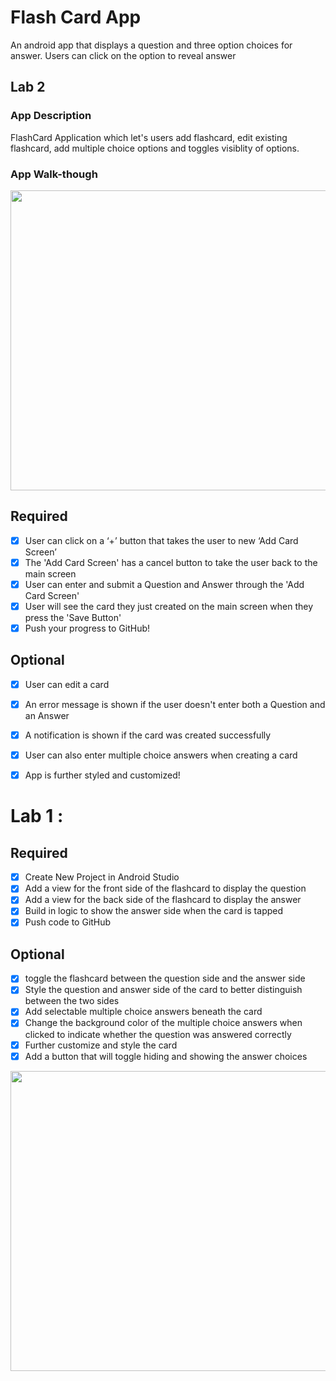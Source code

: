 # Flash Card App
An android app that displays a question and three option choices for answer. Users can click on the option to reveal answer

## Lab 2

### App Description
FlashCard Application which let's users add flashcard, edit existing flashcard, add multiple choice options and toggles visiblity of options.

### App Walk-though
<img src="https://drive.google.com/file/d/1fSLXwWdCaoBxcQVUML4-NeFYAAygKCIR" width="640" height="480"></img><br>

## Required
- [x] User can click on a ‘+’ button that takes the user to new ‘Add Card Screen’
- [x] The 'Add Card Screen' has a cancel button to take the user back to the main screen
- [x] User can enter and submit a Question and Answer through the 'Add Card Screen'
- [x] User will see the card they just created on the main screen when they press the 'Save Button'
- [x] Push your progress to GitHub!

## Optional
- [x] User can edit a card
- [x] An error message is shown if the user doesn't enter both a Question and an Answer
- [x] A notification is shown if the card was created successfully
- [x] User can also enter multiple choice answers when creating a card
- [x] App is further styled and customized!


# Lab 1 : 

## Required
- [x] Create New Project in Android Studio
- [x] Add a view for the front side of the flashcard to display the question
- [x] Add a view for the back side of the flashcard to display the answer
- [x] Build in logic to show the answer side when the card is tapped
- [x] Push code to GitHub

## Optional
- [x] toggle the flashcard between the question side and the answer side
- [x] Style the question and answer side of the card to better distinguish between the two sides
- [x] Add selectable multiple choice answers beneath the card
- [x] Change the background color of the multiple choice answers when clicked to indicate whether the question was answered correctly
- [x] Further customize and style the card
- [x] Add a button that will toggle hiding and showing the answer choices

<img src="https://drive.google.com/file/d/1fSLXwWdCaoBxcQVUML4-NeFYAAygKCIR/preview" width="640" height="480"></img>  

